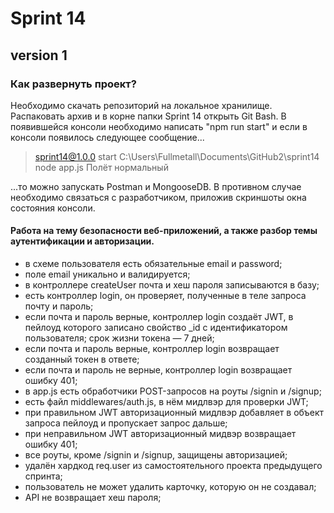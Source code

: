 # Sprint 14

## version 1

### Как развернуть проект?

Необходимо скачать репозиторий на локальное хранилище. Распаковать архив и в корне
папки Sprint 14 открыть Git Bash. В появившейся консоли необходимо написать 
"npm run start" и если в консоли появилось следующее сообщение... 

> sprint14@1.0.0 start C:\Users\Fullmetall\Documents\GitHub2\sprint14
> node app.js
Полёт нормальный

...то можно запускать Postman и MongooseDB. В противном случае необходимо связаться с
разработчиком, приложив скриншоты окна состояния консоли.

#### Работа на тему безопасности веб-приложений, а также разбор темы аутентификации и авторизации. 

- в схеме пользователя есть обязательные email и password;
- поле email уникально и валидируется;
- в контроллере createUser почта и хеш пароля записываются в базу;
- есть контроллер login, он проверяет, полученные в теле запроса почту и пароль;
- если почта и пароль верные, контроллер login создаёт JWT, в пейлоуд которого записано свойство _id с идентификатором пользователя; срок жизни токена — 7 дней;
- если почта и пароль верные, контроллер login возвращает созданный токен в ответе;
- если почта и пароль не верные, контроллер login возвращает ошибку 401;
- в app.js есть обработчики POST-запросов на роуты /signin и /signup;
- есть файл middlewares/auth.js, в нём мидлвэр для проверки JWT;
- при правильном JWT авторизационный мидлвэр добавляет в объект запроса пейлоуд и пропускает запрос дальше;
- при неправильном JWT авторизационный мидвэр возвращает ошибку 401;
- все роуты, кроме /signin и /signup, защищены авторизацией;
- удалён хардкод req.user из самостоятельного проекта предыдущего спринта;
- пользователь не может удалить карточку, которую он не создавал;
- API не возвращает хеш пароля;
